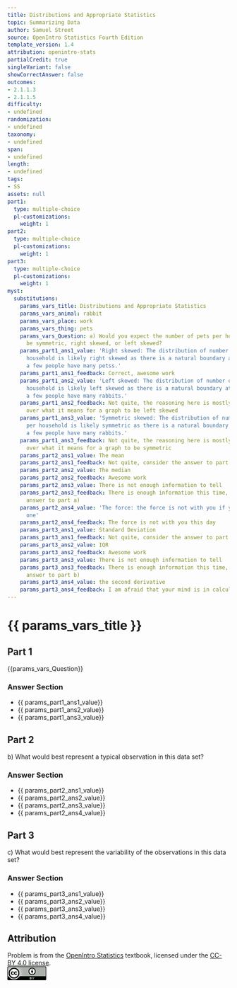 ```yaml
---
title: Distributions and Appropriate Statistics
topic: Summarizing Data
author: Samuel Street
source: OpenIntro Statistics Fourth Edition
template_version: 1.4
attribution: openintro-stats
partialCredit: true
singleVariant: false
showCorrectAnswer: false
outcomes:
- 2.1.1.3
- 2.1.1.5
difficulty:
- undefined
randomization:
- undefined
taxonomy:
- undefined
span:
- undefined
length:
- undefined
tags:
- SS
assets: null
part1:
  type: multiple-choice
  pl-customizations:
    weight: 1
part2:
  type: multiple-choice
  pl-customizations:
    weight: 1
part3:
  type: multiple-choice
  pl-customizations:
    weight: 1
myst:
  substitutions:
    params_vars_title: Distributions and Appropriate Statistics
    params_vars_animal: rabbit
    params_vars_place: work
    params_vars_thing: pets
    params_vars_Question: a) Would you expect the number of pets per household to
      be symmetric, right skewed, or left skewed?
    params_part1_ans1_value: 'Right skewed: The distribution of number of petss per
      household is likely right skewed as there is a natural boundary at 0 and only
      a few people have many petss.'
    params_part1_ans1_feedback: Correct, awesome work
    params_part1_ans2_value: 'Left skewed: The distribution of number of rabbits per
      household is likely left skewed as there is a natural boundary at 0 and only
      a few people have many rabbits.'
    params_part1_ans2_feedback: Not quite, the reasoning here is mostly correct, think
      over what it means for a graph to be left skewed
    params_part1_ans3_value: 'Symmetric skewed: The distribution of number of rabbits
      per household is likely symmetric as there is a natural boundary at 0 and only
      a few people have many rabbits.'
    params_part1_ans3_feedback: Not quite, the reasoning here is mostly correct, think
      over what it means for a graph to be symmetric
    params_part2_ans1_value: The mean
    params_part2_ans1_feedback: Not quite, consider the answer to part a)
    params_part2_ans2_value: The median
    params_part2_ans2_feedback: Awesome work
    params_part2_ans3_value: There is not enough information to tell
    params_part2_ans3_feedback: There is enough information this time, consider the
      answer to part a)
    params_part2_ans4_value: 'The force: the force is not with you if you chose this
      one'
    params_part2_ans4_feedback: The force is not with you this day
    params_part3_ans1_value: Standard Deviation
    params_part3_ans1_feedback: Not quite, consider the answer to part b)
    params_part3_ans2_value: IQR
    params_part3_ans2_feedback: Awesome work
    params_part3_ans3_value: There is not enough information to tell
    params_part3_ans3_feedback: There is enough information this time, consider the
      answer to part b)
    params_part3_ans4_value: the second derivative
    params_part3_ans4_feedback: I am afraid that your mind is in calculus my friend
---
```

# {{ params_vars_title }}

## Part 1

{{params_vars_Question}}

### Answer Section

- {{ params_part1_ans1_value}}
- {{ params_part1_ans2_value}}
- {{ params_part1_ans3_value}}

## Part 2

b) What would best represent a typical observation in this data set?

### Answer Section

- {{ params_part2_ans1_value}}
- {{ params_part2_ans2_value}}
- {{ params_part2_ans3_value}}
- {{ params_part2_ans4_value}}

## Part 3

c) What would best represent the variability of the observations in this data set?

### Answer Section

- {{ params_part3_ans1_value}}
- {{ params_part3_ans2_value}}
- {{ params_part3_ans3_value}}
- {{ params_part3_ans4_value}}

## Attribution

Problem is from the [OpenIntro Statistics](https://openintro.org/book/os/) textbook, licensed under the [CC-BY 4.0 license](https://creativecommons.org/licenses/by/4.0/).<br>![Image representing the Creative Commons 4.0 BY license.](https://raw.githubusercontent.com/firasm/bits/master/by.png)